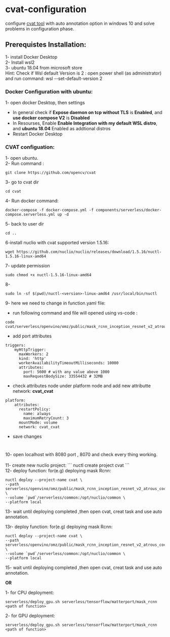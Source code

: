 # cvat-configuration

configure [cvat tool](https://github.com/openvinotoolkit/cvat) with auto annotation option in windows 10 and solve problems in configuration phase.

## Prerequistes Installation:

1- install Docker Desktop<br />
2- Install wsl2<br />
3- ubuntu 18.04 from microsoft store<br />
Hint: Check if Wsl default Version is 2 : open power shell (as administrator) and run command: wsl --set-default-version 2<br />

### Docker Configuration with ubuntu:

1- open docker Desktop, then settings <br/>

- In general check if **Expose daemon on tcp without TLS** is **Enabled**, and **use docker compose V2** is **Disabled** <br/>
- In Resourses, Enable **Enable Integration with my default WSL distro**, and **ubuntu 18.04** Enabled as addtional distros<br/>
- Restart Docker Desktop <br/>

### CVAT configuation:

1- open ubuntu.<br/>
2- Run command :

```
git clone https://github.com/opencv/cvat
```

3- go to cvat dir

```
cd cvat
```

4- Run docker command:

```
docker-compose -f docker-compose.yml -f components/serverless/docker-compose.serverless.yml up -d
```

5- back to user dir

```
cd ..
```

6-install nuclio with cvat supported version 1.5.16:

```
wget https://github.com/nuclio/nuclio/releases/download/1.5.16/nuctl-1.5.16-linux-amd64
```

7- update permission

```
sudo chmod +x nuctl-1.5.16-linux-amd64
```

8-

```
sudo ln -sf $(pwd)/nuctl-<version>-linux-amd64 /usr/local/bin/nuctl
```

9- here we need to change in function.yaml file:<br/>

- run following command and file will opened using vs-code :

```
code cvat/serverless/openvino/omz/public/mask_rcnn_inception_resnet_v2_atrous_coco/nuclio
```

- add port attributes

```
triggers:
    myHttpTrigger:
      maxWorkers: 2
      kind: 'http'
      workerAvailabilityTimeoutMilliseconds: 10000
      attributes:
        port: 5600 # with any value above 1000
        maxRequestBodySize: 33554432 # 32MB
```

- check attributes node under platform node and add new attributte network: **cvat_cvat**

```
platform:
    attributes:
      restartPolicy:
        name: always
        maximumRetryCount: 3
      mountMode: volume
      network: cvat_cvat
```

- save changes

###

<br/>
10- open localhost with 8080 port , 8070 and check every thing working.<br/>
<br/>
11- create new nuclio project:
``` 
nuctl create project cvat
```
<br/>
12- deploy function: for(e.g) deploying mask Rcnn:<br/>

```
nuctl deploy --project-name cvat \
--path serverless/openvino/omz/public/mask_rcnn_inception_resnet_v2_atrous_coco/nuclio \
--volume `pwd`/serverless/common:/opt/nuclio/common \
--platform local
```

13- wait until deploying completed ,then open cvat, creat task and use auto annotation.<br/>

13r- deploy function: for(e.g) deploying mask Rcnn:

```
nuctl deploy --project-name cvat \
--path serverless/openvino/omz/public/mask_rcnn_inception_resnet_v2_atrous_coco/nuclio \
--volume `pwd`/serverless/common:/opt/nuclio/common \
--platform local
```

15- wait until deploying completed ,then open cvat, creat task and use auto annotation. <br/>

**OR**

1- for CPU deployment:

```
serverless/deploy_gpu.sh serverless/tensorflow/matterport/mask_rcnn <path of function>
```

2- for GPU deployment:

```
serverless/deploy_gpu.sh serverless/tensorflow/matterport/mask_rcnn <path of function>
```
